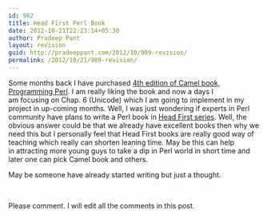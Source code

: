 ```yaml
---
id: 982
title: Head First Perl Book
date: 2012-10-21T22:23:14+05:30
author: Pradeep Pant
layout: revision
guid: http://pradeeppant.com/2012/10/909-revision/
permalink: /2012/10/21/909-revision/
---
```

Some months back I have purchased [4th edition of Camel book, Programming Perl](http://shop.oreilly.com/product/9780596004927.do). I am really liking the book and now a days I am focusing on Chap. 6 (Unicode) which I am going to implement in my project in up-coming months. Well, I was just wondering if experts in Perl community have plans to write a Perl book in [Head First series](http://headfirstlabs.com/). Well, the obvious answer could be that we already have excellent books then why we need this but I personally feel that Head First books are really good way of teaching which really can shorten leaning time. May be this can help in attracting more young guys to take a dip in Perl world in short time and later one can pick Camel book and others.

May be someone have already started writing but just a thought.

&nbsp;

Please comment. I will edit all the comments in this post.